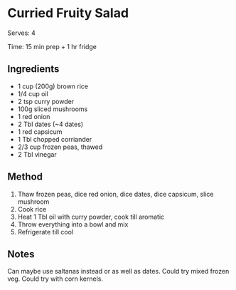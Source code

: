 # Curried Fruity Salad

Serves: 4

Time: 15 min prep + 1 hr fridge

## Ingredients

* 1 cup (200g) brown rice
* 1/4 cup oil
* 2 tsp curry powder
* 100g sliced mushrooms
* 1 red onion
* 2 Tbl dates (~4 dates)
* 1 red capsicum
* 1 Tbl chopped corriander
* 2/3 cup frozen peas, thawed
* 2 Tbl vinegar 

## Method

1. Thaw frozen peas, dice red onion, dice dates, dice capsicum, slice mushroom
2. Cook rice
3. Heat 1 Tbl oil with curry powder, cook till aromatic
4. Throw everything into a bowl and mix
5. Refrigerate till cool

## Notes

Can maybe use saltanas instead or as well as dates.
Could try mixed frozen veg.
Could try with corn kernels.

